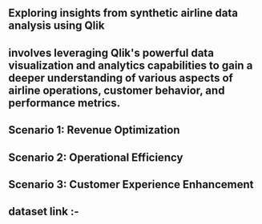 ## Exploring insights from synthetic airline data analysis using Qlik
## involves leveraging Qlik's powerful data visualization and analytics capabilities to gain a deeper understanding of various aspects of airline operations, customer behavior, and performance metrics.

## Scenario 1: Revenue Optimization
## Scenario 2: Operational Efficiency
## Scenario 3: Customer Experience Enhancement

## dataset link :-
